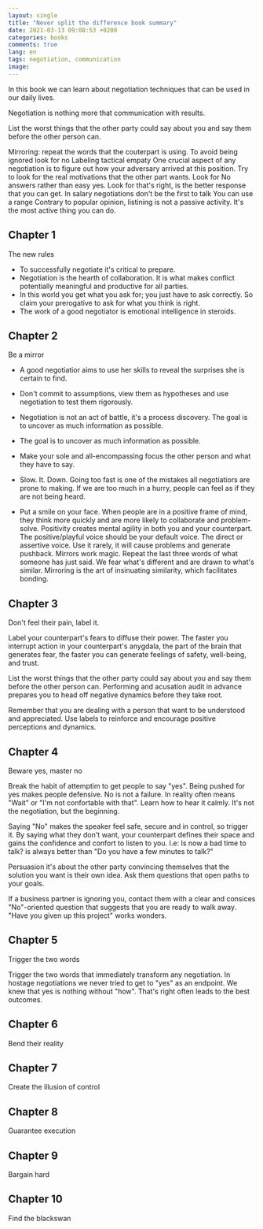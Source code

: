 ```yaml
---
layout: single
title: "Never split the difference book summary"
date: 2021-03-13 09:08:53 +0200
categories: books
comments: true
lang: en
tags: negotiation, communication
image: 
---
```


In this book we can learn about negotiation techniques that can be used in our daily lives.

Negotiation is nothing more that communication with results.  

List the worst things that the other party could say about you and say them before the other person can.

Mirroring: repeat the words that the couterpart is using.
To avoid being ignored look for no
Labeling
tactical empaty
One crucial aspect of any negotiation is to figure out how your adversary arrived at this position.
Try to look for the real motivations that the other part wants.
Look for No answers rather than easy yes.
Look for that's right, is the better response that you can get.
In salary negotiations don't be the first to talk
You can use a range 
Contrary to popular opinion, listining is not a passive activity. It's the most active thing you can do. 

Chapter 1
-----------------
The new rules

- To successfully negotiate it's critical to prepare.
- Negotiation is the hearth of collaboration. It is what makes conflict potentially meaningful and productive for all parties.
- In this world you get what you ask for; you just have to ask correctly. So claim your prerogative to ask for what you think is right. 
- The work of a good negotiator is emotional intelligence in steroids. 

Chapter 2
-----------------
Be a mirror

- A good negotiatior aims to use her skills to reveal the surprises she is certain to find.

- Don't commit to assumptions, view them as hypotheses and use negotiation to test them rigorously.

- Negotiation is not an act of battle, it's a process discovery. The goal is to uncover as much information as possible.

- The goal is to uncover as much information as possible. 

- Make your sole and all-encompassing focus the other person and what they have to say. 

- Slow. It. Down. Going too fast is one of the mistakes all negotiatiors are prone to making. If we are too much in a 
hurry, people can feel as if they are not being heard.

- Put a smile on your face. When people are in a positive frame of mind, they think more quickly and are more likely to collaborate and problem-solve. Positivity creates mental agility in both you and your counterpart.
The positive/playful voice should be your default voice. 
The direct or assertive voice. Use it rarely, it will cause problems and generate pushback.
Mirrors work magic. Repeat the last three words of what someone has just said. We fear what's different and are drawn to what's similar. Mirroring is the art of insinuating similarity, which facilitates bonding.       


Chapter 3
-----------------
Don't feel their pain, label it.

Label your counterpart's fears to diffuse their power. The faster you interrupt action in your counterpart's anygdala, the part of the brain that generates fear, the faster you can generate feelings of safety, well-being, and trust. 

List the worst things that the other party could say about you and say them before the other person can. Performing and acusation audit in advance prepares you to head off negative dynamics before they take root. 

Remember that you are dealing with a person that want to be understood and appreciated. Use labels to reinforce and encourage positive perceptions and dynamics.

Chapter 4 
------------------
Beware yes, master no

Break the habit of attemptim to get people to say "yes". Being pushed for yes makes people defensive.
No is not a failure. In reality often means "Wait" or "I'm not confortable with that". Learn how to hear it calmly. It's not the negotiation, but the beginning.

Saying "No" makes the speaker feel safe, secure and in control, so trigger it. By saying what they don't want, your counterpart defines their space and gains the confidence and confort to listen to you. I.e: Is now a bad time to talk? is always better than "Do you have a few minutes to talk?"

Persuasion it's about the other party convincing themselves that the solution you want is their own idea. Ask them questions that open paths to your goals.

If a business partner is ignoring you, contact them with a clear and consices "No"-oriented question that suggests that you are ready to walk away. "Have you given up this project" works wonders. 

Chapter 5
------------------
Trigger the two words

Trigger the two words that immediately transform any negotiation.
In hostage negotiations we never tried to get to "yes" as an endpoint. We knew that yes is nothing without "how". That's right often leads to the best outcomes.

Chapter 6
------------------
Bend their reality

Chapter 7
------------------
Create the illusion of control


Chapter 8
-------------
Guarantee execution


Chapter 9
-------------
Bargain hard


Chapter 10
-------------
Find the blackswan



